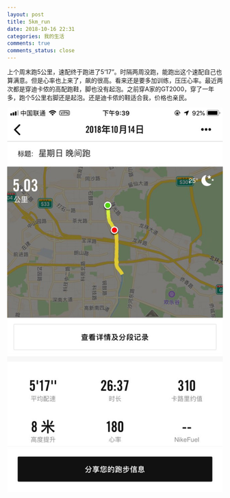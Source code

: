 ```yaml
---
layout: post
title: 5km_run
date: 2018-10-16 22:31
categories: 我的生活
comments: true
comments_status: close
---
```


上个周末跑5公里，速配终于跑进了5‘17”。时隔两周没跑，能跑出这个速配自己也算满意。但是心率也上来了，飙的很高。看来还是要多加训练，压压心率。最近两次都是穿迪卡侬的高配跑鞋，脚也没有起泡。之前穿A家的GT2000，穿了一年多，跑个5公里右脚还是起泡。还是迪卡侬的鞋适合我，价格也亲民。

![](/assets/20181016/5km_run.jpeg)